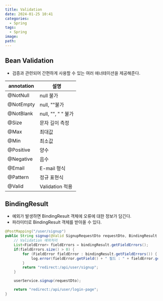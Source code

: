 ```yaml
---
title: Validation
date: 2024-01-25 10:41
categories:
  - Spring
tags:
  - Spring
image: 
path:
---
```


## Bean Validation
+ 검증과 관련되어 간편하게 사용할 수 있는 여러 애너테이션을 제공해준다.

| annotation | 설명 |
| ---- | ---- |
| @NotNull | null 불가 |
| @NotEmpty | null, ""불가 |
| @NotBlank | null, "", " " 불가 |
| @Size | 문자 길이 측정 |
| @Max | 최대값 |
| @Min | 최소값 |
| @Positive | 양수 |
| @Negative | 음수 |
| @Email | E-mail 형식 |
| @Pattern | 정규 표현식 |
| @Valid | Validation 적용 |

## BindingResult
- 예외가 발생하면 BindingResult 객체에 오류에 대한 정보가 담긴다.
- 파라미터로 BindingResult 객체를 받아올 수 있다.

```java
@PostMapping("/user/signup")
public String signup(@Valid SignupRequestDto requestDto, BindingResult bindingResult) {
    // Validation 예외처리
    List<FieldError> fieldErrors = bindingResult.getFieldErrors();
    if(fieldErrors.size() > 0) {
        for (FieldError fieldError : bindingResult.getFieldErrors()) {
            log.error(fieldError.getField() + " 필드 : " + fieldError.getDefaultMessage());
        }
        return "redirect:/api/user/signup";
    }

    userService.signup(requestDto);

    return "redirect:/api/user/login-page";
}
```